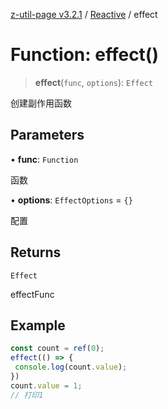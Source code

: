 [z-util-page v3.2.1](../../../index.md) / [Reactive](../index.md) / effect

# Function: effect()

> **effect**(`func`, `options`): `Effect`

创建副作用函数

## Parameters

• **func**: `Function`

函数

• **options**: `EffectOptions` = `{}`

配置

## Returns

`Effect`

effectFunc

## Example

```ts
const count = ref(0);
effect(() => {
 console.log(count.value);
})
count.value = 1;
// 打印1
```
